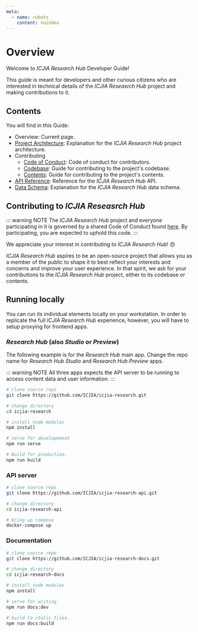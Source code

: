 ```yaml
---
meta:
  - name: robots
    content: noindex
---
```


# Overview

<InDevelop />

Welcome to _ICJIA Research Hub_ Developer Guide!

This guide is meant for developers and other curious citizens who are interested in technical details of the _ICJIA Reseasrch Hub_ project and making contributions to it.

## Contents

You will find in this Guide:

- Overview: Current page.
- [Project Architecture](architecture.md): Explanation for the _ICJIA Research Hub_ project architecture.
- Contributing
  - [Code of Conduct](contributing/code_of_conduct.md): Code of conduct for contributors.
  - [Codebase](contributing/codebase.md): Guide for contributing to the project's codebase.
  - [Contents](contributing/contents.md): Guide for contributing to the project's contents.
- [API Reference](api.md): Reference for the _ICJIA Research Hub_ API.
- [Data Schema](schema.md): Explanation for the _ICJIA Research Hub_ data schema.

## Contributing to _ICJIA Reseasrch Hub_

::: warning NOTE
The _ICJIA Research Hub_ project and everyone participating in it is governed by a shared Code of Conduct found [here](contributing/code_of_conduct.md). By participating, you are expected to uphold this code.
:::

We appreciate your interest in contributing to _ICJIA Research Hub_! :heart_eyes:

_ICJIA Research Hub_ aspires to be an open-source project that allows you as a member of the public to shape it to best reflect your interests and concerns and improve your user experience. In that spirit, we ask for your contributions to the _ICJIA Research Hub_ project, either to its codebase or contents.

## Running locally

You can run its individual elements locally on your workstation. In order to replicate the full _ICJIA Research Hub_ experience, however, you will have to setup proxying for frontend apps.

### _Research Hub_ (also _Studio_ or _Preview_)

The following example is for the _Research Hub_ main app. Change the repo name for _Research Hub Studio_ and _Research Hub Preview_ apps.

::: warning NOTE
All three apps expects the API server to be running to access content data and user information.
:::

```sh
# clone source repo
git clone https://github.com/ICJIA/icjia-research.git

# change directory
cd icjia-research

# install node modules
npm install

# serve for developement
npm run serve

# Build for production.
npm run build
```

### API server

```sh
# clone source repo
git clone https://github.com/ICJIA/icjia-research-api.git

# change directory
cd icjia-research-api

# bring up compose
docker-compose up
```

### Documentation

```sh
# clone source repo
git clone https://github.com/ICJIA/icjia-research-docs.git

# change directory
cd icjia-research-docs

# install node modules
npm install

# serve for writing
npm run docs:dev

# build to static files.
npm run docs:build
```
